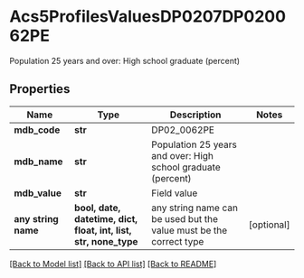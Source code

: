 # Acs5ProfilesValuesDP0207DP020062PE

Population 25 years and over: High school graduate (percent)

## Properties
Name | Type | Description | Notes
------------ | ------------- | ------------- | -------------
**mdb_code** | **str** | DP02_0062PE | 
**mdb_name** | **str** | Population 25 years and over: High school graduate (percent) | 
**mdb_value** | **str** | Field value | 
**any string name** | **bool, date, datetime, dict, float, int, list, str, none_type** | any string name can be used but the value must be the correct type | [optional]

[[Back to Model list]](../README.md#documentation-for-models) [[Back to API list]](../README.md#documentation-for-api-endpoints) [[Back to README]](../README.md)


